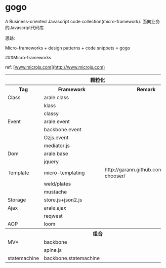 gogo
====

A Business-oriented Javascript code collection(micro-framework).
面向业务的Javascript代码库

思路:

Micro-frameworks + design patterns + code snippets = gogo 

###Micro-frameworks

ref: [www.microjs.com](http://www.microjs.com)

<table>
	<tbody>
		<tr>
			<th colspan="3">颗粒化</th>
		</tr>
		<tr>
			<th>Tag</th>
			<th>Framework</th>
			<th>Remark</th>
		</tr>
		<tr>
			<td>Class</td>
			<td>arale.class</td>
			<td></td>
		</tr>
		<tr>
			<td></td>
			<td>klass</td>
			<td></td>
		</tr>
		<tr>
			<td></td>
			<td>classy</td>
			<td></td>
		</tr>
		<tr>
			<td>Event</td>
			<td>arale.event</td>
			<td></td>
		</tr>
		<tr>
			<td></td>
			<td>backbone.event</td>
			<td></td>
		</tr>
		<tr>
			<td></td>
			<td>Ozjs.event</td>
			<td></td>
		</tr>
		<tr>
			<td></td>
			<td>mediator.js</td>
			<td></td>
		</tr>
		<tr>
			<td>Dom</td>
			<td>arale.base</td>
			<td></td>
		</tr>
		<tr>
			<td></td>
			<td>jquery</td>
			<td></td>
		</tr>
		<tr>
			<td>Template</td>
			<td>micro-templating</td>
			<td>http://garann.github.com/template-chooser/</td>
		</tr>
		<tr>
			<td></td>
			<td>weld/plates</td>
			<td></td>
		</tr>
		<tr>
			<td></td>
			<td>mustache</td>
			<td></td>
		</tr>
		<tr>
			<td>Storage</td>
			<td>store.js+json2.js</td>
			<td></td>
		</tr>
		<tr>
			<td>Ajax</td>
			<td>arale.ajax</td>
			<td></td>
		</tr>
		<tr>
			<td></td>
			<td>reqwest</td>
			<td></td>
		</tr>
		<tr>
			<td>AOP</td>
			<td>loom</td>
			<td></td>
		</tr>
		<tr>
			<th colspan="3">组合</th>
		</tr>
		<tr>
			<td>MV*</td>
			<td>backbone</td>
			<td></td>
		</tr>
		<tr>
			<td></td>
			<td>spine.js</td>
			<td></td>
		</tr>
		<tr>
			<td>statemachine</td>
			<td>backbone.statemachine</td>
			<td></td>
		</tr>
	</tbody>
</table>